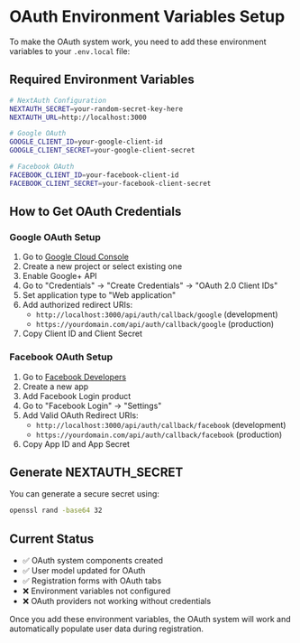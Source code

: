 # OAuth Environment Variables Setup

To make the OAuth system work, you need to add these environment variables to your `.env.local` file:

## Required Environment Variables

```bash
# NextAuth Configuration
NEXTAUTH_SECRET=your-random-secret-key-here
NEXTAUTH_URL=http://localhost:3000

# Google OAuth
GOOGLE_CLIENT_ID=your-google-client-id
GOOGLE_CLIENT_SECRET=your-google-client-secret

# Facebook OAuth
FACEBOOK_CLIENT_ID=your-facebook-client-id
FACEBOOK_CLIENT_SECRET=your-facebook-client-secret
```

## How to Get OAuth Credentials

### Google OAuth Setup
1. Go to [Google Cloud Console](https://console.cloud.google.com/)
2. Create a new project or select existing one
3. Enable Google+ API
4. Go to "Credentials" → "Create Credentials" → "OAuth 2.0 Client IDs"
5. Set application type to "Web application"
6. Add authorized redirect URIs:
   - `http://localhost:3000/api/auth/callback/google` (development)
   - `https://yourdomain.com/api/auth/callback/google` (production)
7. Copy Client ID and Client Secret

### Facebook OAuth Setup
1. Go to [Facebook Developers](https://developers.facebook.com/)
2. Create a new app
3. Add Facebook Login product
4. Go to "Facebook Login" → "Settings"
5. Add Valid OAuth Redirect URIs:
   - `http://localhost:3000/api/auth/callback/facebook` (development)
   - `https://yourdomain.com/api/auth/callback/facebook` (production)
6. Copy App ID and App Secret

## Generate NEXTAUTH_SECRET

You can generate a secure secret using:
```bash
openssl rand -base64 32
```

## Current Status
- ✅ OAuth system components created
- ✅ User model updated for OAuth
- ✅ Registration forms with OAuth tabs
- ❌ Environment variables not configured
- ❌ OAuth providers not working without credentials

Once you add these environment variables, the OAuth system will work and automatically populate user data during registration.
